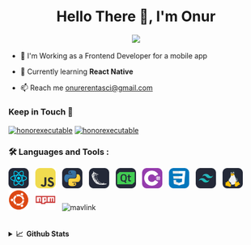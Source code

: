 <h1 align="center"><strong>Hello There 👋, I'm Onur</h1></strong>
<div align="center">
<img src="https://media.giphy.com/media/xTiIzJSKB4l7xTouE8/giphy.gif">
</div>
<div>

- 🔭 I'm Working as a Frontend Developer for a mobile app

- 💪 Currently learning <strong>React Native</strong>

- 📫 Reach me <a>onurerentasci@gmail.com</a>
</div>

### Keep in Touch 🤝
<p align="left">
<a href="https://www.linkedin.com/in/onurerentasci" target="blank"><img align="center" src="https://raw.githubusercontent.com/rahuldkjain/github-profile-readme-generator/master/src/images/icons/Social/linked-in-alt.svg" alt="honorexecutable" height="30" width="40" /></a>
<a href="https://www.instagram.com/onurerentasci/" target="blank"><img align="center" src="https://raw.githubusercontent.com/rahuldkjain/github-profile-readme-generator/master/src/images/icons/Social/instagram.svg" alt="honorexecutable" height="30" width="40" /></a>
</p>

### :hammer_and_wrench: Languages and Tools :

<div>
<div align="left">
    <img src="https://raw.githubusercontent.com/tandpfun/skill-icons/main/icons/React-Dark.svg" title="React" alt="React" width="40" height="40" style="padding-right:5px;"/>&nbsp;
    <img src="https://raw.githubusercontent.com/tandpfun/skill-icons/main/icons/JavaScript.svg" title="javascript" alt="javascript" width="40" height="40" style="padding-right:5px;"/>&nbsp;
    <img src="https://raw.githubusercontent.com/tandpfun/skill-icons/main/icons/Python-Dark.svg" title="py" alt="py" width="40" height="40" style="padding-right:5px;"/>&nbsp;
    <img src="https://raw.githubusercontent.com/tandpfun/skill-icons/main/icons/Flask-Dark.svg" title="flask" alt="flask" width="40" height="40" style="padding-right:5px;"/>&nbsp;
    <img src="https://raw.githubusercontent.com/tandpfun/skill-icons/main/icons/QT-Dark.svg" title="qt" alt="qt" width="40" height="40" style="padding-right:5px;"/>&nbsp;
    <img src="https://raw.githubusercontent.com/tandpfun/skill-icons/main/icons/CS.svg" title="CS" alt="CSharp" width="40" height="40" style="padding-right:5px;"/>&nbsp;
    <img src="https://raw.githubusercontent.com/tandpfun/skill-icons/main/icons/CSS.svg" title="css" alt="css" width="40" height="40" style="padding-right:5px;"/>&nbsp;
    <img src="https://raw.githubusercontent.com/tandpfun/skill-icons/main/icons/TailwindCSS-Dark.svg" title="tailwind" alt="tailwind" width="40" height="40" style="padding-right:5px;"/>&nbsp;
    <img src="https://raw.githubusercontent.com/tandpfun/skill-icons/main/icons/Linux-Dark.svg" title="linux" alt="linux" width="40" height="40" style="padding-right:5px;"/>&nbsp;
    <img src="https://raw.githubusercontent.com/devicons/devicon/1119b9f84c0290e0f0b38982099a2bd027a48bf1/icons/ubuntu/ubuntu-plain.svg" title="ubuntu" alt="ubuntu" width="40" height="40" style="padding-right:5px;"/>&nbsp;
    <img src="https://raw.githubusercontent.com/devicons/devicon/1119b9f84c0290e0f0b38982099a2bd027a48bf1/icons/npm/npm-original-wordmark.svg" title="npm" alt="npm" width="40" height="40" style="padding-right:5px;"/>&nbsp;
    <img src="https://avatars.githubusercontent.com/u/961247?s=200&v=4" title="mavlink" alt="mavlink" width="40" height="40" style="padding-right:5px;"/>&nbsp;
</div></div><br><br>

<details>
  <summary><b>📈&nbsp;&nbsp;Github&nbsp;Stats</b></summary>
  <br>
<div  style="display:flex; flex-direction:row; justify-content:space-between; align-items:center">

[![GitHub Streak](https://streak-stats.demolab.com?user=onurerentasci&theme=transparent&hide_border=true&border_radius=16.3&date_format=j%20M%5B%20Y%5D)](https://git.io/streak-stats)

<a href="https://github.com/anuraghazra/github-readme-stats">
  <img  align="left" src="https://github-readme-stats.vercel.app/api/top-langs/?username=onurerentasci&langs_count=4)](https://github.com/anuraghazra/github-readme-stats&theme=transparent" />
</a>

<a href="https://wakatime.com"><img src="https://wakatime.com/share/@cb0712ea-dd5d-4384-8138-b5ea986c6b56/bb583b60-4bb1-4593-b4d8-b8cd131d4075.svg" width= "600" />
</div>
